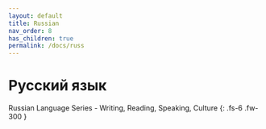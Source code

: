 ```yaml
---
layout: default
title: Russian
nav_order: 8
has_children: true
permalink: /docs/russ
---
```


# Русский язык

Russian Language Series - Writing, Reading, Speaking, Culture
{: .fs-6 .fw-300 }
